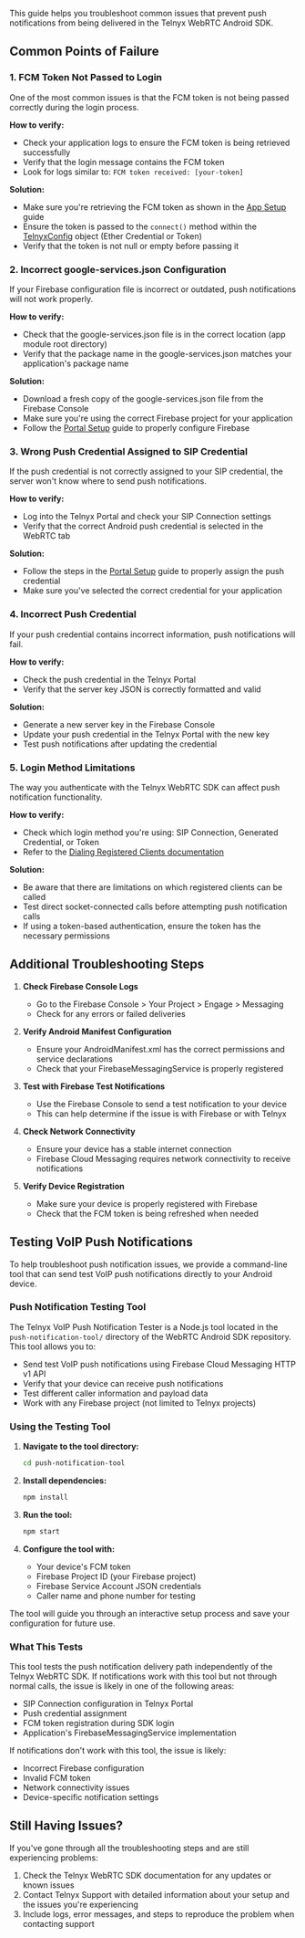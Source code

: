This guide helps you troubleshoot common issues that prevent push notifications from being delivered in the Telnyx WebRTC Android SDK.

## Common Points of Failure

### 1. FCM Token Not Passed to Login

One of the most common issues is that the FCM token is not being passed correctly during the login process.

**How to verify:**
- Check your application logs to ensure the FCM token is being retrieved successfully
- Verify that the login message contains the FCM token
- Look for logs similar to: `FCM token received: [your-token]`

**Solution:**
- Make sure you're retrieving the FCM token as shown in the [App Setup](https://developers.telnyx.com/docs/voice/webrtc/android-sdk/push-notification/app-setup) guide
- Ensure the token is passed to the `connect()` method within the [TelnyxConfig](https://developers.telnyx.com/docs/voice/webrtc/android-sdk/config/txconfig) object (Ether Credential or Token)
- Verify that the token is not null or empty before passing it

### 2. Incorrect google-services.json Configuration

If your Firebase configuration file is incorrect or outdated, push notifications will not work properly.

**How to verify:**
- Check that the google-services.json file is in the correct location (app module root directory)
- Verify that the package name in the google-services.json matches your application's package name

**Solution:**
- Download a fresh copy of the google-services.json file from the Firebase Console
- Make sure you're using the correct Firebase project for your application
- Follow the [Portal Setup](https://developers.telnyx.com/docs/voice/webrtc/android-sdk/push-notification/portal-setup) guide to properly configure Firebase

### 3. Wrong Push Credential Assigned to SIP Credential

If the push credential is not correctly assigned to your SIP credential, the server won't know where to send push notifications.

**How to verify:**
- Log into the Telnyx Portal and check your SIP Connection settings
- Verify that the correct Android push credential is selected in the WebRTC tab

**Solution:**
- Follow the steps in the [Portal Setup](https://developers.telnyx.com/docs/voice/webrtc/android-sdk/push-notification/portal-setup) guide to properly assign the push credential
- Make sure you've selected the correct credential for your application

### 4. Incorrect Push Credential

If your push credential contains incorrect information, push notifications will fail.

**How to verify:**
- Check the push credential in the Telnyx Portal
- Verify that the server key JSON is correctly formatted and valid

**Solution:**
- Generate a new server key in the Firebase Console
- Update your push credential in the Telnyx Portal with the new key
- Test push notifications after updating the credential

### 5. Login Method Limitations

The way you authenticate with the Telnyx WebRTC SDK can affect push notification functionality.

**How to verify:**
- Check which login method you're using: SIP Connection, Generated Credential, or Token
- Refer to the [Dialing Registered Clients documentation](https://developers.telnyx.com/docs/voice/webrtc/sdk-commonalities#dialing-registered-clients)

**Solution:**
- Be aware that there are limitations on which registered clients can be called
- Test direct socket-connected calls before attempting push notification calls
- If using a token-based authentication, ensure the token has the necessary permissions

## Additional Troubleshooting Steps

1. **Check Firebase Console Logs**
   - Go to the Firebase Console > Your Project > Engage > Messaging
   - Check for any errors or failed deliveries

2. **Verify Android Manifest Configuration**
   - Ensure your AndroidManifest.xml has the correct permissions and service declarations
   - Check that your FirebaseMessagingService is properly registered

3. **Test with Firebase Test Notifications**
   - Use the Firebase Console to send a test notification to your device
   - This can help determine if the issue is with Firebase or with Telnyx

4. **Check Network Connectivity**
   - Ensure your device has a stable internet connection
   - Firebase Cloud Messaging requires network connectivity to receive notifications

5. **Verify Device Registration**
   - Make sure your device is properly registered with Firebase
   - Check that the FCM token is being refreshed when needed

## Testing VoIP Push Notifications

To help troubleshoot push notification issues, we provide a command-line tool that can send test VoIP push notifications directly to your Android device.

### Push Notification Testing Tool

The Telnyx VoIP Push Notification Tester is a Node.js tool located in the `push-notification-tool/` directory of the WebRTC Android SDK repository. This tool allows you to:

- Send test VoIP push notifications using Firebase Cloud Messaging HTTP v1 API
- Verify that your device can receive push notifications
- Test different caller information and payload data
- Work with any Firebase project (not limited to Telnyx projects)

### Using the Testing Tool

1. **Navigate to the tool directory:**
   ```bash
   cd push-notification-tool
   ```

2. **Install dependencies:**
   ```bash
   npm install
   ```

3. **Run the tool:**
   ```bash
   npm start
   ```

4. **Configure the tool with:**
   - Your device's FCM token
   - Firebase Project ID (your Firebase project)
   - Firebase Service Account JSON credentials
   - Caller name and phone number for testing

The tool will guide you through an interactive setup process and save your configuration for future use.

### What This Tests

This tool tests the push notification delivery path independently of the Telnyx WebRTC SDK. If notifications work with this tool but not through normal calls, the issue is likely in one of the following areas:

- SIP Connection configuration in Telnyx Portal
- Push credential assignment
- FCM token registration during SDK login
- Application's FirebaseMessagingService implementation

If notifications don't work with this tool, the issue is likely:

- Incorrect Firebase configuration
- Invalid FCM token
- Network connectivity issues
- Device-specific notification settings

## Still Having Issues?

If you've gone through all the troubleshooting steps and are still experiencing problems:

1. Check the Telnyx WebRTC SDK documentation for any updates or known issues
2. Contact Telnyx Support with detailed information about your setup and the issues you're experiencing
3. Include logs, error messages, and steps to reproduce the problem when contacting support
